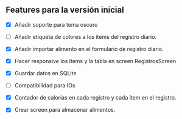 ## Features para la versión inicial

- [x] Añadir soporte para tema oscuro
- [ ] Añadir etiqueta de colores a los ítems del registro diario.
- [x] Añadir importar alimento en el formulario de registro diario.
- [x] Hacer responsive los ítems y la tabla en screen RegistrosScreen
- [x] Guardar datos en SQLite
- [ ] Compatibilidad para IOs
- [x] Contador de calorías en cada registro y cada ítem en el registro.
- [x] Crear screen para almacenar alimentos.



